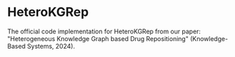 # HeteroKGRep
The official code implementation for HeteroKGRep from our paper:
"Heterogeneous Knowledge Graph based Drug Repositioning" (Knowledge-Based Systems, 2024).
